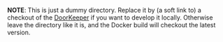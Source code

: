 **NOTE**: This is just a dummy directory. Replace it by (a soft link to) a checkout of the [DoorKeeper](https://github.com/TLA-FLAT/DoorKeeper.git) if you want to develop it locally. Otherwise leave the directory like it is, and the Docker build will checkout the latest version.
